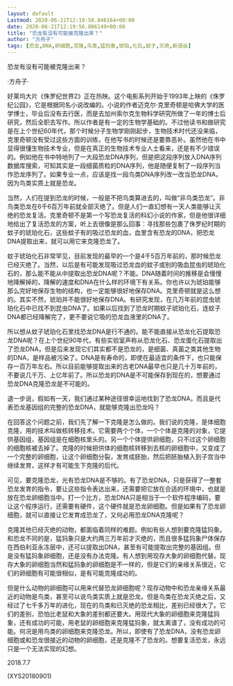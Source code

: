 ```yaml
---
layout: default
Lastmod: 2020-06-21T12:19:58.846164+00:00
date: 2020-06-21T12:19:56.806149+00:00
title: "恐龙有没有可能被克隆出来？"
author: "方舟子"
tags: [恐龙,DNA,卵细胞,克隆,鸟类,猛犸象,琥珀,化石,蚊子,灭绝,新语丝]
---
```


恐龙有没有可能被克隆出来？

·方舟子·

好莱坞大片《侏罗纪世界2》正在热映。这个电影系列开始于1993年上映的《侏罗纪公园》，它是根据同名小说改编的。小说的作者迈克尔·克里奇顿是哈佛大学的医学博士，毕业后没有去行医，而是去加州索尔克生物科学研究所做了一年的博士后研究，然后全职去写作。所以作者是有一定的生物学基础的。不过他读书和做研究是在上个世纪60年代，那个时候分子生物学刚刚起步，生物技术时代还没来临，克里奇顿没有受过这些方面的训练，在他写书的时候还是要靠恶补。虽然他在书中显得很懂生物技术专业，但是在真正的生物技术专业人士看来，还是有不少错误的。例如他在书中特地列了一大段恐龙DNA序列，但是把这段序列放入DNA序列数据库搜索，可知其实是一段细菌质粒的DNA序列，他是随便复制了一段序列当作恐龙序列了。如果专业一点，应该是找一段鸟类DNA序列改一改当恐龙DNA，因为鸟类实质上就是恐龙。

当然，人们在提到恐龙的时候，一般是不把鸟类算进去的，叫做“非鸟类恐龙”。非鸟类恐龙在6千6百万年前就全部灭绝了。但是人们一直幻想有一天人类能够让灭绝的恐龙复活。克里奇顿不是第一个写恐龙复活的科幻小说的作家，但是他很详细地给出了复活恐龙的方案，听上去很像是那么回事：寻找那些包裹了侏罗纪时期的蚊子的琥珀化石，这些蚊子有的吸过恐龙的血，血里含有恐龙的DNA，把恐龙DNA提取出来，就可以用它来克隆恐龙了。

蚊子琥珀化石非常罕见，目前发现的最早的一个是4千5百万年前的，那时候恐龙已经灭绝了。当然，以后是有可能发现吸过恐龙血的蚊子或别的吸血昆虫的琥珀化石的，那么能不能从中提取出恐龙DNA呢？不能。DNA随着时间的推移是会慢慢地降解掉的，降解的速度和DNA在什么样的环境下有关系。你也许以为琥珀能够那么完好地保存生物的结构，也一定能够很好地保存DNA。克里奇顿就是这么想的。其实不然，琥珀并不能很好地保存DNA。有研究发现，在几万年前的昆虫琥珀化石中已找不到昆虫DNA了。如果以后找到了恐龙时期蚊子琥珀化石，连蚊子DNA都已经降解完了，更不要说它吸的恐龙血液里的DNA了。

所以想从蚊子琥珀化石里找恐龙DNA是行不通的。能不能直接从恐龙化石提取恐龙DNA呢？在上个世纪90年代，有些实验室声称从恐龙化石、恐龙蛋化石提取出了恐龙DNA，但是后来发现它们其实都不是恐龙的，是细菌、真菌之类其他生物的DNA，是样品被污染了。DNA是有寿命的，即使在最适宜的条件下，也只能保存一百万年左右。所以目前能够提取出来的古老DNA最早也只是几十万年前的，不要说几千万、上亿年前了。所以恐龙的DNA是不可能保存到现在的，想要通过恐龙DNA克隆恐龙是不可能的。

退一步说，假如有一天，我们通过某种途径很幸运地找到了恐龙DNA，而且是代表恐龙基因组的完整的恐龙DNA，就能够克隆出恐龙吗？

在回答这个问题之前，我们先了解一下克隆是怎么做的。我们说的克隆，是体细胞克隆，用的技术叫做核转移技术。它需要两个个体，一个个体是克隆的对象，它提供基因组，基因组是在细胞核里头的。另一个个体提供卵细胞，只不过这个卵细胞的细胞核被去掉了。克隆的时候把供体的细胞核转移到去核的卵细胞中，又变成了一个完整的卵细胞，让这个卵细胞分裂，发育成胚胎，然后把胚胎植入到子宫当中继续发育，这样才有可能生下克隆的后代。

可见，要克隆恐龙，光有恐龙DNA是不够的。有了恐龙DNA，只是获得了一整套恐龙发育的指令，要让这些指令表达出来，还需要把它放在合适的环境中，也就是放在恐龙卵细胞当中。打一个比方，恐龙DNA只是相当于一个软件程序编码，要让这个程序运行，还需要有硬件，这个硬件就是恐龙卵细胞。但是如果有了恐龙卵细胞，就可以直接让它发育成恐龙了，又何必用恐龙DNA克隆呢？

克隆其他已经灭绝的动物，都面临着同样的难题。例如有些人想到要克隆猛犸象。和恐龙不同的是，猛犸象只是大约两三万年前才灭绝的，而且很多猛犸象尸体保存在西伯利亚永冻层中，还可以提取出DNA，甚至有可能提取出完整的基因组。但是没有猛犸象卵细胞，还是没有办法克隆。有人想到用现存大象的卵细胞代替。现存大象的卵细胞当然和猛犸象的卵细胞是不一样的，但是它们的亲缘关系很近，它们的卵细胞有可能很相似，是有可能克隆成功的。

但是什么动物的卵细胞可以用来代替恐龙卵细胞呢？现存动物中和恐龙亲缘关系最近的动物是鸟类，甚至可以说鸟类实质上就是恐龙。但是鸟类在恐龙灭绝之后，又经过了七千多万年的进化，现在的鸟类和已灭绝的恐龙相比，差别已经很大了。它们的差别，恐怕比老鼠和大象的差别都还要大。用现代大象的卵细胞来克隆猛犸象，还有成功的可能，用老鼠的卵细胞来克隆猛犸象，就太离谱了，没有成功的可能。何况是用鸟类的卵细胞来克隆恐龙。所以，即使有了恐龙DNA，没有恐龙卵细胞或和恐龙很接近的动物的卵细胞，还是克隆不了恐龙的。想要复活恐龙，永远只是一个无法实现的幻想。

2018.7.7

(XYS20180901)

